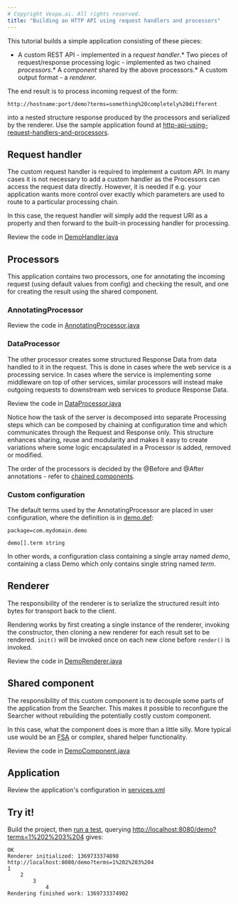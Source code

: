 ```yaml
---
# Copyright Vespa.ai. All rights reserved.
title: "Building an HTTP API using request handlers and processors"
---
```


This tutorial builds a simple application consisting of these pieces:
* A custom REST API - implemented in a *request handler*.* Two pieces of request/response processing logic - implemented as two chained *processors*.* A *component* shared by the above processors.* A custom output format - a *renderer*.

The end result is to process incoming request of the form:

```
http://hostname:port/demo?terms=something%20completely%20different
```

into a nested structure response produced by the processors and serialized by the renderer.
Use the sample application found at
[http-api-using-request-handlers-and-processors](https://github.com/vespa-engine/sample-apps/tree/master/examples/http-api-using-request-handlers-and-processors).

## Request handler

The custom request handler is required to implement a custom API.
In many cases it is not necessary to add a custom handler
as the Processors can access the request data directly.
However, it is needed if e.g. your application wants more control over exactly which parameters
are used to route to a particular processing chain.

In this case, the request handler will simply add the request URI as a property
and then forward to the built-in processing handler for processing.

Review the code in
[DemoHandler.java](https://github.com/vespa-engine/sample-apps/blob/master/examples/http-api-using-request-handlers-and-processors/src/main/java/ai/vespa/examples/DemoHandler.java)

## Processors

This application contains two processors,
one for annotating the incoming request (using default values from config) and checking the result,
and one for creating the result using the shared component.

### AnnotatingProcessor

Review the code in
[AnnotatingProcessor.java](https://github.com/vespa-engine/sample-apps/blob/master/examples/http-api-using-request-handlers-and-processors/src/main/java/ai/vespa/examples/AnnotatingProcessor.java)

### DataProcessor

The other processor creates some structured Response Data from data handled to it in the request.
This is done in cases where the web service is a processing service.
In cases where the service is implementing some middleware on top of other services,
similar processors will instead make outgoing requests
to downstream web services to produce Response Data.

Review the code in
[DataProcessor.java](https://github.com/vespa-engine/sample-apps/blob/master/examples/http-api-using-request-handlers-and-processors/src/main/java/ai/vespa/examples/DataProcessor.java)

Notice how the task of the server is decomposed into separate Processing steps which can be composed
by chaining at configuration time and which communicates through the Request and Response only.
This structure enhances sharing, reuse and modularity
and makes it easy to create variations where some logic encapsulated in a Processor is added, removed or modified.

The order of the processors is decided by the @Before and @After annotations -
refer to [chained components](../components/chained-components.html).

### Custom configuration

The default terms used by the AnnotatingProcessor are placed in user configuration, where the definition is in
[demo.def](https://github.com/vespa-engine/sample-apps/blob/master/examples/http-api-using-request-handlers-and-processors/src/main/resources/configdefinitions/demo.def):

```
package=com.mydomain.demo

demo[].term string
```

In other words, a configuration class containing a single array named *demo*,
containing a class Demo which only contains single string named *term*.

## Renderer

The responsibility of the renderer is to serialize the structured result into bytes for transport back to the client.

Rendering works by first creating a single instance of the renderer,
invoking the constructor, then cloning a new renderer for each result set to be rendered.
`init()` will be invoked once on each new clone before `render()` is invoked.

Review the code in
[DemoRenderer.java](https://github.com/vespa-engine/sample-apps/blob/master/examples/http-api-using-request-handlers-and-processors/src/main/java/ai/vespa/examples/DemoRenderer.java)

## Shared component

The responsibility of this custom component is to decouple some parts of the application from the Searcher.
This makes it possible to reconfigure the Searcher without rebuilding the potentially costly custom component.

In this case, what the component does is more than a little silly.
More typical use would be an [FSA](/en/operations/tools.html#vespa-makefsa)
or complex, shared helper functionality.

Review the code in
[DemoComponent.java](https://github.com/vespa-engine/sample-apps/blob/master/examples/http-api-using-request-handlers-and-processors/src/main/java/ai/vespa/examples/DemoComponent.java)

## Application

Review the application's configuration in
[services.xml](https://github.com/vespa-engine/sample-apps/blob/master/examples/http-api-using-request-handlers-and-processors/src/main/application/services.xml)

## Try it!

Build the project, then [run a test](../developer-guide.html),
querying <http://localhost:8080/demo?terms=1%202%203%204> gives:

```
OK
Renderer initialized: 1369733374898
http://localhost:8080/demo?terms=1%202%203%204
1
    2
        3
            4
Rendering finished work: 1369733374902
```
